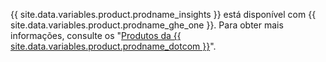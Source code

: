 {{ site.data.variables.product.prodname_insights }} está disponível com {{ site.data.variables.product.prodname_ghe_one }}. Para obter mais informações, consulte os "[Produtos da {{ site.data.variables.product.prodname_dotcom }}](/articles/githubs-products)".
